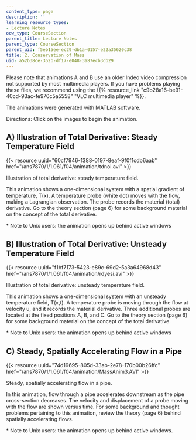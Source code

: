 ```yaml
---
content_type: page
description: ''
learning_resource_types:
- Lecture Notes
ocw_type: CourseSection
parent_title: Lecture Notes
parent_type: CourseSection
parent_uid: f5eb15ee-ec29-db1a-0157-e22a35620c38
title: 2. Conservation of Mass
uid: a52b38ce-352b-df17-e048-3a87ecb3db29
---
```


Please note that animations A and B use an older Indeo video compression not supported by most multimedia players. If you have problems playing these files, we recommend using the {{% resource_link "c9b28a16-be91-40cd-93ac-fe970c5a5558" "VLC multimedia player" %}}.

The animations were generated with MATLAB software.

Directions: Click on the images to begin the animation.

A) Illustration of Total Derivative: Steady Temperature Field
-------------------------------------------------------------

{{< resource uuid="60cf7946-1388-0197-8eaf-9f0f1cdb6aab" href="/ans7870/1/1.061/f04/animation/tdnoi.avi" >}}

Illustration of total derivative: steady temperature field.

This animation shows a one-dimensional system with a spatial gradient of temperature, T(x). A temperature probe (white dot) moves with the flow, making a Lagrangian observation. The probe records the material (total) derivative. Go to the theory section (page 6) for some background material on the concept of the total derivative.

\* Note to Unix users: the animation opens up behind active windows

B) Illustration of Total Derivative: Unsteady Temperature Field
---------------------------------------------------------------

{{< resource uuid="f1bf7173-5423-e89c-69d2-5a3a64968d43" href="/ans7870/1/1.061/f04/animation/rdyesi.avi" >}}

Illustration of total derivative: unsteady temperature field.

This animation shows a one-dimensional system with an unsteady temperature field, T(x,t). A temperature probe is moving through the flow at velocity u, and it records the material derivative. Three additional probes are located at the fixed positions A, B, and C. Go to the theory section (page 6) for some background material on the concept of the total derivative.

\* Note to Unix users: the animation opens up behind active windows

C) Steady, Spatially Accelerating Flow in a Pipe
------------------------------------------------

{{< resource uuid="74d19695-805d-33ab-2e78-170b00b26ffc" href="/ans7870/1/1.061/f04/animation/MassAnim3.AVI" >}}

Steady, spatially accelerating flow in a pipe.

In this animation, flow through a pipe accelerates downstream as the pipe cross-section decreases. The velocity and displacement of a probe moving with the flow are shown versus time. For some background and thought problems pertaining to this animation, review the theory (page 6) behind spatially accelerating flows.

\* Note to Unix users: the animation opens up behind active windows.